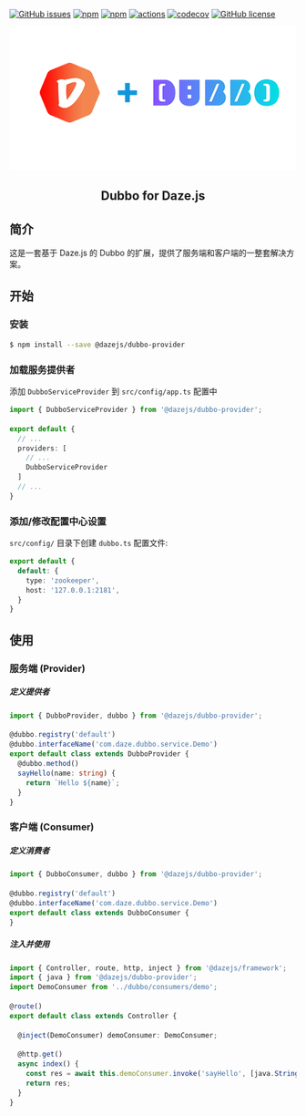 [![GitHub issues](https://img.shields.io/github/issues/dazejs/dubbo-provider.svg)](https://github.com/dazejs/dubbo-provider/issues)
[![npm](https://img.shields.io/npm/v/@dazejs/dubbo-provider.svg)](https://www.npmjs.com/package/@dazejs/dubbo-provider)
[![npm](https://img.shields.io/npm/dm/@dazejs/dubbo-provider.svg)](https://www.npmjs.com/package/@dazejs/dubbo-provider)
[![actions](https://github.com/dazejs/dubbo-provider/workflows/Dubbo%20CI/badge.svg?branch=master)](https://github.com/dazejs/dubbo-provider/actions)
[![codecov](https://codecov.io/gh/dazejs/dubbo-provider/branch/master/graph/badge.svg)](https://codecov.io/gh/dazejs/dubbo-provider)
[![GitHub license](https://img.shields.io/github/license/dazejs/dubbo-provider.svg)](https://github.com/dazejs/dubbo-provider/blob/master/LICENSE)

<div align="center">
  <a href="https://github.com/dazejs/dubbo-provider">
    <img width="600" heigth="300" src="https://github.com/dazejs/dubbo-provider/blob/master/assets/logo.png">
  </a>  
  <h2>Dubbo for Daze.js</h2>
</div>

## 简介

这是一套基于 Daze.js 的 Dubbo 的扩展，提供了服务端和客户端的一整套解决方案。

## 开始

### 安装

```bash
$ npm install --save @dazejs/dubbo-provider
```

### 加载服务提供者

添加 `DubboServiceProvider` 到 `src/config/app.ts` 配置中

```ts
import { DubboServiceProvider } from '@dazejs/dubbo-provider';

export default {
  // ...
  providers: [
    // ...
    DubboServiceProvider
  ]
  // ...
}
```

### 添加/修改配置中心设置

`src/config/` 目录下创建 `dubbo.ts` 配置文件:

```ts
export default {
  default: {
    type: 'zookeeper',
    host: '127.0.0.1:2181',
  }
}
```

## 使用

### 服务端 (Provider)

##### 定义提供者

```ts
import { DubboProvider, dubbo } from '@dazejs/dubbo-provider';

@dubbo.registry('default')
@dubbo.interfaceName('com.daze.dubbo.service.Demo')
export default class extends DubboProvider {
  @dubbo.method()
  sayHello(name: string) {
    return `Hello ${name}`;
  }
}
```

### 客户端 (Consumer)

##### 定义消费者

```ts
import { DubboConsumer, dubbo } from '@dazejs/dubbo-provider';

@dubbo.registry('default')
@dubbo.interfaceName('com.daze.dubbo.service.Demo')
export default class extends DubboConsumer {
}
```

##### 注入并使用

```ts
import { Controller, route, http, inject } from '@dazejs/framework';
import { java } from '@dazejs/dubbo-provider';
import DemoConsumer from '../dubbo/consumers/demo';

@route()
export default class extends Controller {

  @inject(DemoConsumer) demoConsumer: DemoConsumer;

  @http.get()
  async index() {
    const res = await this.demoConsumer.invoke('sayHello', [java.String('dazejs')]);
    return res;
  }
}
```